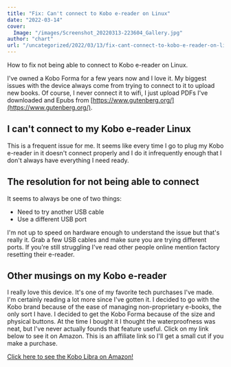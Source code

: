 ```yaml
---
title: "Fix: Can't connect to Kobo e-reader on Linux"
date: "2022-03-14"
cover:
  Image: "/images/Screenshot_20220313-223604_Gallery.jpg"
author: "chart"
url: "/uncategorized/2022/03/13/fix-cant-connect-to-kobo-e-reader-on-linux/"
---
```


How to fix not being able to connect to Kobo e-reader on Linux.

I've owned a Kobo Forma for a few years now and I love it. My biggest issues with the device always come from trying to connect to it to upload new books. Of course, I never connect it to wifi, I just upload PDFs I've downloaded and Epubs from [https://www.gutenberg.org/](https://www.gutenberg.org/).

## I can't connect to my Kobo e-reader Linux

This is a frequent issue for me. It seems like every time I go to plug my Kobo e-reader in it doesn't connect properly and I do it infrequently enough that I don't always have everything I need ready.

## The resolution for not being able to connect

It seems to always be one of two things:

- Need to try another USB cable
- Use a different USB port

I'm not up to speed on hardware enough to understand the issue but that's really it. Grab a few USB cables and make sure you are trying different ports. If you're still struggling I've read other people online mention factory resetting their e-reader.

## Other musings on my Kobo e-reader

I really love this device. It's one of my favorite tech purchases I've made. I'm certainly reading a lot more since I've gotten it. I decided to go with the Kobo brand because of the ease of managing non-proprietary e-books, the only sort I have. I decided to get the Kobo Forma because of the size and physical buttons. At the time I bought it I thought the waterproofness was neat, but I've never actually founds that feature useful. Click on my link below to see it on Amazon. This is an affiliate link so I'll get a small cut if you make a purchase.

[Click here to see the Kobo Libra on Amazon!](https://www.amazon.com/Kobo-Touchscreen-Waterproof-Adjustable-Temperature/dp/B09HSRGZRL?crid=11MY6UC4HOI27&keywords=kobo&qid=1665086485&qu=eyJxc2MiOiIzLjYxIiwicXNhIjoiMy4xNSIsInFzcCI6IjMuMDIifQ%3D%3D&sprefix=kobo%2Caps%2C122&sr=8-4&ufe=app_do%3Aamzn1.fos.18ed3cb5-28d5-4975-8bc7-93deae8f9840&linkCode=ll1&tag=arcadiancloud-20&linkId=3408b549ad967ca9110e6c352f3b5efb&language=en_US&ref_=as_li_ss_tl)
